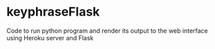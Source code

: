 # keyphraseFlask
Code to run python program and render its output to the web interface using Heroku server and Flask
